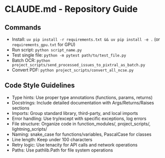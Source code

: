 # CLAUDE.md - Repository Guide

## Commands
- Install: `uv pip install -r requirements.txt && uv pip install -e .` (or `requirements_gpu.txt` for GPU)
- Run script: `python script_name.py`
- Test single file: `python -m pytest path/to/test_file.py`
- Batch OCR: `python project_scripts/send_processed_issues_to_pixtral_as_batch.py`
- Convert PDF: `python project_scripts/convert_all_ncse.py`

## Code Style Guidelines
- Type hints: Use proper type annotations (functions, params, returns)
- Docstrings: Include detailed documentation with Args/Returns/Raises sections
- Imports: Group standard library, third-party, and local imports
- Error handling: Use try/except with specific exceptions, log errors
- File structure: Organize code in function_modules/, project_scripts/, lightning_scripts/
- Naming: snake_case for functions/variables, PascalCase for classes
- Line length: Keep under 100 characters
- Retry logic: Use tenacity for API calls and network operations
- Paths: Use pathlib.Path for file system operations